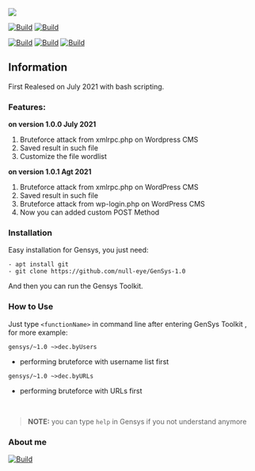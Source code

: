 <img src="https://raw.githubusercontent.com/null-eye/GenSys-1.0/main/logo.png">
<br />

[![Build](https://img.shields.io/badge/GenSys%201.0%20-orange?style=for-the-badge&logo=github)]() [![Build](https://img.shields.io/badge/Author-%20null-eye%20-blue?style=for-the-badge)]()

[![Build](https://img.shields.io/badge/%20July%202021%20-blue?style=flat&logo)]() [![Build](https://img.shields.io/badge/version-1.0.1%20dbe%20-success?style=flat&logo)]() [![Build](https://badge-size.herokuapp.com/null-eye/GenSys-1.0/main/gensys)]()
<h2>Information</h2>
First Realesed on July 2021 with bash scripting.<br>

<h3>Features:</h3>

**on version 1.0.0 July 2021**

1. Bruteforce attack from xmlrpc.php on Wordpress CMS
2. Saved result in such file
3. Customize the file wordlist

**on version 1.0.1 Agt 2021**

1. Bruteforce attack from xmlrpc.php on WordPress CMS
2. Saved result in such file
3. Bruteforce attack from wp-login.php on WordPress CMS
4. Now you can added custom POST Method

<h3>Installation</h3>

Easy installation for Gensys, you just need:

```
- apt install git
- git clone https://github.com/null-eye/GenSys-1.0
```

And then you can run the Gensys Toolkit.

<h3>How to Use</h3>


Just type ` <functionName> ` in command line after entering GenSys Toolkit , for more example:

```
gensys/~1.0 ~>dec.byUsers
```

- performing bruteforce with username list first

```
gensys/~1.0 ~>dec.byURLs
```

- performing bruteforce with URLs first

<br>

> **NOTE:** you can type `help` in Gensys if you not understand anymore

<h3>About me</h3>

[![Build](https://github-readme-stats.vercel.app/api?username=0null-eye00&theme=blue-green)]()
